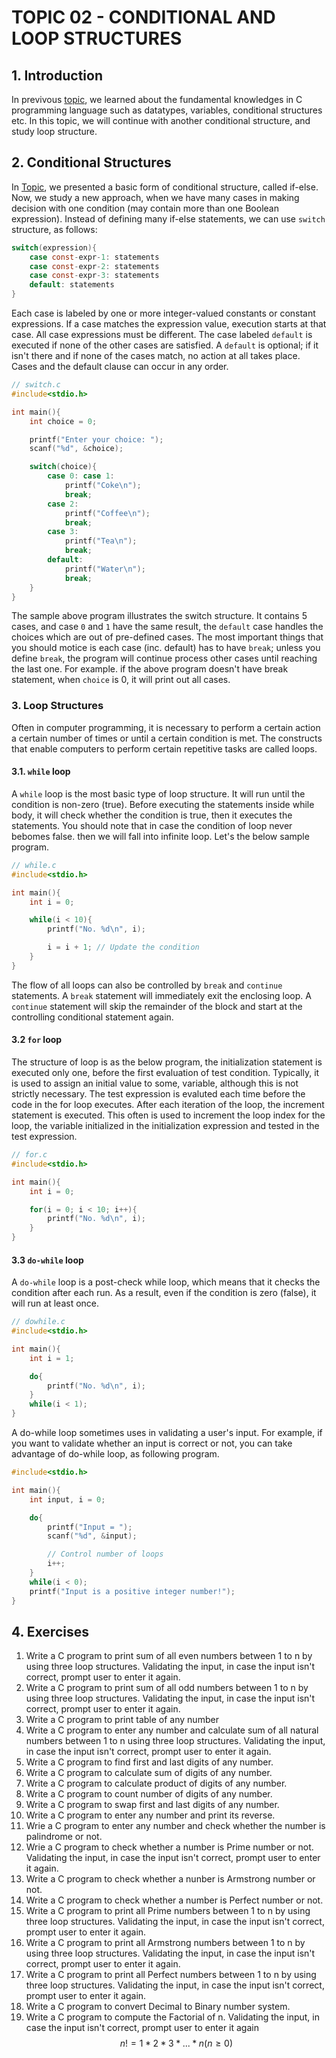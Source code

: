 # **TOPIC 02 - CONDITIONAL AND LOOP STRUCTURES**

## **1. Introduction**

In previvous [topic](../Topic_01/), we learned about the fundamental knowledges in C programming language such as datatypes, variables, conditional structures etc. In this topic, we will continue with another conditional structure, and study loop structure.

## **2. Conditional Structures**

In [Topic](../Topic_01/), we presented a basic form of conditional structure, called if-else. Now, we study a new approach, when we have many cases in making decision with one condition (may contain more than one Boolean expression). Instead of defining many if-else statements, we can use `switch` structure, as follows:

```C
switch(expression){
    case const-expr-1: statements
    case const-expr-2: statements
    case const-expr-3: statements
    default: statements
}
```

Each case is labeled by one or more integer-valued constants or constant expressions. If a case matches the expression value, execution starts at that case. All case expressions must be different. The case labeled `default` is executed if none of the other cases are satisfied. A `default` is optional; if it isn't there and if none of the cases match, no action at all takes place. Cases and the default clause can occur in any order.

```C
// switch.c
#include<stdio.h>

int main(){
    int choice = 0;

    printf("Enter your choice: ");
    scanf("%d", &choice);

    switch(choice){
        case 0: case 1:
            printf("Coke\n");
            break;
        case 2:
            printf("Coffee\n");
            break;
        case 3:
            printf("Tea\n");
            break;
        default:
            printf("Water\n");
            break;
    }
}
```

The sample above program illustrates the switch structure. It contains 5 cases, and case `0` and `1` have the same result, the `default` case handles the choices which are out of pre-defined cases. The most important things that you should motice is each case (inc. default) has to have `break`; unless you define `break`, the program will continue process other cases until reaching the last one. For example. if the above program doesn't have break statement, when `choice` is 0, it will print out all cases.

### **3. Loop Structures**

Often in computer programming, it is necessary to perform a certain action a certain number of times or until a certain condition is met. The constructs that enable computers to perform certain repetitive tasks are called loops.

#### **3.1. `while` loop**

A `while` loop is the most basic type of loop structure. It will run until the condition is non-zero (true). Before executing the statements inside while body, it will check whether the condition is true, then it executes the statements. You should note that in case the condition of loop never bebomes false. then we will fall into infinite loop. Let's the below sample program.

```C
// while.c
#include<stdio.h>

int main(){
    int i = 0;

    while(i < 10){
        printf("No. %d\n", i);

        i = i + 1; // Update the condition
    }
}
```

The flow of all loops can also be controlled by `break` and `continue` statements. A `break` statement will immediately exit the enclosing loop. A `continue` statement will skip the remainder of the block and start at the controlling conditional statement again.

#### **3.2 `for` loop**

The structure of loop is as the below program, the initialization statement is executed only one, before the first evaluation of test condition. Typically, it is used to assign an initial value to some, variable, although this is not strictly necessary. The test expression is evaluted each time before the code in the for loop executes. After each iteration of the loop, the increment statement is executed. This often is used to increment the loop index for the loop, the variable initialized in the initialization expression and tested in the test expression.

```C
// for.c
#include<stdio.h>

int main(){
    int i = 0;

    for(i = 0; i < 10; i++){
        printf("No. %d\n", i);
    }
}
```

#### **3.3 `do-while` loop**

A `do-while` loop is a post-check while loop, which means that it checks the condition after each run. As a result, even if the condition is zero (false), it will run at least once.

```C
// dowhile.c
#include<stdio.h>

int main(){
    int i = 1;

    do{
        printf("No. %d\n", i);
    }
    while(i < 1);
}
```

A do-while loop sometimes uses in validating a user's input. For example, if you want to validate whether an input is correct or not, you can take advantage of do-while loop, as following program.

```C
#include<stdio.h>

int main(){
    int input, i = 0;

    do{
        printf("Input = ");
        scanf("%d", &input);

        // Control number of loops
        i++;
    }
    while(i < 0);
    printf("Input is a positive integer number!");
}
```

## **4. Exercises**

1. Write a C program to print sum of all even numbers between 1 to n by using three loop structures. Validating the input, in case the input isn't correct, prompt user to enter it again.
2. Write a C program to print sum of all odd numbers between 1 to n by using three loop structures. Validating the input, in case the input isn't correct, prompt user to enter it again.
3. Write a C program to print table of any number
4. Write a C program to enter any number and calculate sum of all natural numbers between 1 to n using three loop structures. Validating the input, in case the input isn't correct, prompt user to enter it again.
5. Write a C program to find first and last digits of any number.
6. Write a C program to calculate sum of digits of any number.
7. Write a C program to calculate product of digits of any number.
8. Write a C program to count number of digits of any number.
9. Write a C program to swap first and last digits of any number.
10. Write a C program to enter any number and print its reverse.
11. Wrie a C program to enter any number and check whether the number is palindrome or not.
12. Wrie a C program to check whether a number is Prime number or not. Validating the input, in case the input isn't correct, prompt user to enter it again.
13. Write a C program to check whether a nunber is Armstrong number or not.
14. Write a C program to check whether a number is Perfect number or not.
15. Write a C program to print all Prime numbers between 1 to n by using three loop structures. Validating the input, in case the input isn't correct, prompt user to enter it again.
16. Write a C program to print all Armstrong numbers between 1 to n by using three loop structures. Validating the input, in case the input isn't correct, prompt user to enter it again.
17. Write a C program to print all Perfect numbers between 1 to n by using three loop structures. Validating the input, in case the input isn't correct, prompt user to enter it again.
18. Write a C program to convert Decimal to Binary number system.
19. Write a C program to compute the Factorial of n. Validating the input, in case the input isn't correct, prompt user to enter it again
$$n! = 1*2*3*...*n (n \ge 0)$$
